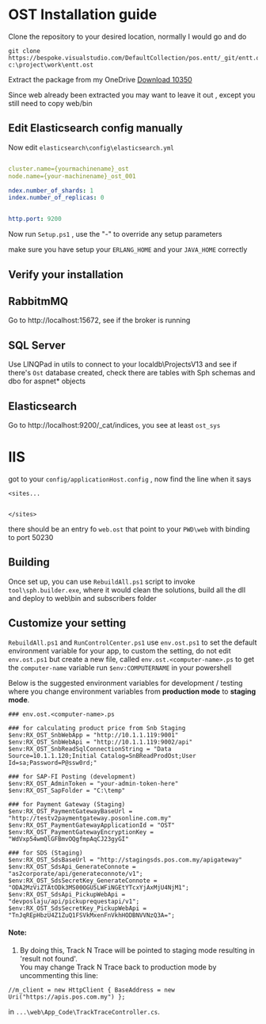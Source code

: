 # OST Installation guide

Clone the repository to your desired location, normally I would go and do
```
git clone https://bespoke.visualstudio.com/DefaultCollection/pos.entt/_git/entt.ost c:\project\work\entt.ost
```

Extract the package from my OneDrive [Download 10350](https://1drv.ms/u/s!AnfOLTS4EYc4g5s3blltwHm5h_0tPw) 

Since web already been extracted you may want to leave it out , except you still need to copy web/bin


## Edit Elasticsearch config manually

Now edit `elasticsearch\config\elasticsearch.yml`

 ```yaml
 
cluster.name={yourmachinename}_ost
node.name={your-machinename}_ost_001

ndex.number_of_shards: 1
index.number_of_replicas: 0


http.port: 9200

```


Now run `Setup.ps1` , use the "-" to override any setup parameters

make sure you have setup your `ERLANG_HOME` and your `JAVA_HOME` correctly


## Verify your installation

## RabbitmMQ
Go to http://localhost:15672, see if the broker is running

## SQL Server 
Use LINQPad in utils to connect to your localdb\ProjectsV13  and see if there's `Ost` database created, check there are tables with Sph schemas and dbo for aspnet* objects


## Elasticsearch
Go to http://localhost:9200/_cat/indices, you see at least `ost_sys`


# IIS
got to your `config/applicationHost.config` , now find the line when it says 
```
<sites...


</sites>
```

there should be an entry fo `web.ost` that point to your `PWD\web` with binding to port 50230


## Building

Once set up, you can use `RebuildAll.ps1` script to invoke `tool\sph.builder.exe`, where it would clean the solutions, build all the dll and deploy to web\bin and subscribers folder


## Customize your setting
`RebuildAll.ps1` and `RunControlCenter.ps1` use `env.ost.ps1` to set the default environment variable for your app, to custom the setting, do not edit `env.ost.ps1` but create a new file, called
`env.ost.<computer-name>.ps` to get the `computer-name` variable run `$env:COMPUTERNAME` in your powershell


Below is the suggested environment variables for development / testing where you change environment variables from **production mode** to **staging mode**.

```
### env.ost.<computer-name>.ps

### for calculating product price from Snb Staging
$env:RX_OST_SnbWebApp = "http://10.1.1.119:9001"
$env:RX_OST_SnbWebApi = "http://10.1.1.119:9002/api"
$env:RX_OST_SnbReadSqlConnectionString = "Data Source=10.1.1.120;Initial Catalog=SnBReadProdOst;User Id=sa;Password=P@ssw0rd;"

### for SAP-FI Posting (development)
$env:RX_OST_AdminToken = "your-admin-token-here"
$env:RX_OST_SapFolder = "C:\temp"

### for Payment Gateway (Staging)
$env:RX_OST_PaymentGatewayBaseUrl = "http://testv2paymentgateway.posonline.com.my"
$env:RX_OST_PaymentGatewayApplicationId = "OST"
$env:RX_OST_PaymentGatewayEncryptionKey = "WdVxp54wmQlGFBmvOQgfmpAqCJ23gyGI"

### for SDS (Staging)
$env:RX_OST_SdsBaseUrl = "http://stagingsds.pos.com.my/apigateway"
$env:RX_OST_SdsApi_GenerateConnote = "as2corporate/api/generateconnote/v1";
$env:RX_OST_SdsSecretKey_GenerateConnote = "ODA2MzViZTAtODk3MS00OGU5LWFiNGEtYTcxYjAxMjU4NjM1";
$env:RX_OST_SdsApi_PickupWebApi = "devposlaju/api/pickuprequestapi/v1";
$env:RX_OST_SdsSecretKey_PickupWebApi = "TnJqREpHbzU4Z1ZuQ1FSVkMxenFnVkhHODBNVVNzQ3A=";
```

#### Note:
1. By doing this, Track N Trace will be pointed to staging mode resulting in 'result not found'.  
You may change Track N Trace back to production mode by uncommenting this line:

```
//m_client = new HttpClient { BaseAddress = new Uri("https://apis.pos.com.my") };

```
in `...\web\App_Code\TrackTraceController.cs`.
